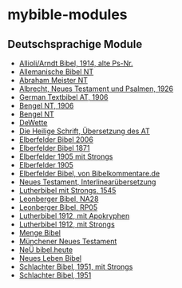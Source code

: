 # mybible-modules
## Deutschsprachige Module
- [Allioli/Arndt Bibel, 1914, alte Ps-Nr.]()
- [Allemanische Bibel NT]()
- [Abraham Meister NT]()
- [Albrecht, Neues Testament und Psalmen, 1926]()
- [German Textbibel AT, 1906]()
- [Bengel NT, 1906]()
- [Bengel NT]()
- [DeWette]()
- [Die Heilige Schrift, Übersetzung des AT]()
- [Elberfelder Bibel 2006]()
- [Elberfelder Bibel 1871]()
- [Elberfelder 1905 mit Strongs]()
- [Elberfelder 1905]()
- [Elberfelder Bibel, von Bibelkommentare.de]()
- [Neues Testament, Interlinearübersetzung]()
- [Lutherbibel mit Strongs, 1545]()
- [Leonberger Bibel, NA28]()
- [Leonberger Bibel, RP05]()
- [Lutherbibel 1912, mit Apokryphen]()
- [Lutherbibel 1912, mit Strongs]()
- [Menge Bibel]()
- [Münchener Neues Testament]()
- [NeÜ bibel.heute]()
- [Neues Leben Bibel]()
- [Schlachter Bibel, 1951, mit Strongs]()
- [Schlachter Bibel, 1951]()
